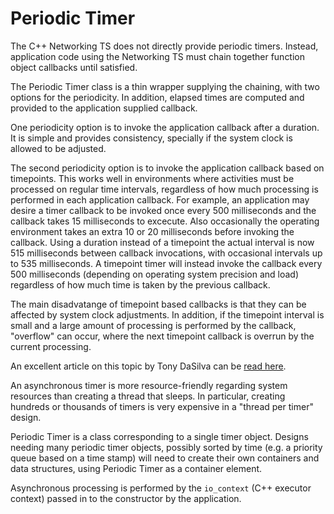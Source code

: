 # Periodic Timer

The C++ Networking TS does not directly provide periodic timers. Instead, application code using the Networking TS must chain together function object callbacks until satisfied.

The Periodic Timer class is a thin wrapper supplying the chaining, with two options for the periodicity. In addition, elapsed times are computed and provided to the application supplied callback.

One periodicity option is to invoke the application callback after a duration. It is simple and provides consistency, specially if the system clock is allowed to be adjusted.

The second periodicity option is to invoke the application callback based on timepoints. This works well in environments where activities must be processed on regular time intervals, regardless of how much processing is performed in each application callback. For example, an application may desire a timer callback to be invoked once every 500 milliseconds and the callback takes 15 milliseconds to excecute. Also occasionally the operating environment takes an extra 10 or 20 milliseconds before invoking the callback. Using a duration instead of a timepoint the actual interval is now 515 milliseconds between callback invocations, with occasional intervals up to 535 milliseconds. A timepoint timer will instead invoke the callback every 500 milliseconds (depending on operating system precision and load) regardless of how much time is taken by the previous callback.

The main disadvatange of timepoint based callbacks is that they can be affected by system clock adjustments. In addition, if the timepoint interval is small and a large amount of processing is performed by the callback, "overflow" can occur, where the next timepoint callback is overrun by the current processing.

An excellent article on this topic by Tony DaSilva can be [read here](http://bulldozer00.com/2013/12/27/periodic-processing-with-standard-c11-facilities/).

An asynchronous timer is more resource-friendly regarding system resources than creating a thread that sleeps. In particular, creating hundreds or thousands of timers is very expensive in a "thread per timer" design.

Periodic Timer is a class corresponding to a single timer object. Designs needing many periodic timer objects, possibly sorted by time (e.g. a priority queue based on a time stamp) will need to create their own containers and data structures, using Periodic Timer as a container element.

Asynchronous processing is performed by the `io_context` (C++ executor context) passed in to the constructor by the application.


